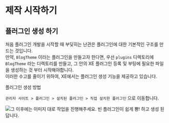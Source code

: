 # 제작 시작하기

## 플러그인 생성 하기

처음 플러그인 개발을 시작할 때 부딪히는 난관은 플러그인에 대한 기본적인 구조를 만드는 것입니다.  
만약, `BlogTheme` 이라는 플러그인을 만들고자 한다면, 우선 `plugins` 디렉토리에 `BlogTheme` 라는 디렉토리를 만들고, 그 안의 XE 플러그인 등록 및 부팅에 필요한 파일을 생성하는 것 부터 시작해야합니다.  
이러한 수고를 줄이기 위하여, XE에서는 플러그인 생성 기능을 제공하고 있습니다.

플러그인 생성 방법

`관리자 사이트 > 플러그인 > 설치된 플러그인 > 직접 설치한 플러그인` 으로 이동합니다.

![&#xADF8; &#xC774;&#xD6C4;&#xC5D0;&#xB294; &#xC774;&#xBBF8;&#xC9C0; &#xB300;&#xB85C; &#xC791;&#xC5C5;&#xC744; &#xC9C4;&#xD589;&#xD574;&#xC8FC;&#xC138;&#xC694;. &#xBE48; &#xD50C;&#xB7EC;&#xADF8;&#xC778;&#xC774; &#xC27D;&#xAC8C; &#xBFC5;! &#xD558;&#xACE0; &#xC0DD;&#xC131; &#xB41C; &#xB2F5;&#xB2C8;&#xB2E4;.](../.gitbook/assets/undefined.gif)

